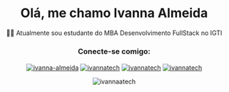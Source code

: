 <h1 align="center">Olá, me chamo Ivanna Almeida</h1>

<p align="center"> 👩‍🎓 Atualmente sou estudante do MBA Desenvolvimento FullStack no IGTI </p>

<h3 align="center">Conecte-se comigo:</h3>
<p align="center">
<a href="https://linkedin.com/in/ivanna-almeida" target="blank"><img align="center" src="https://img.shields.io/badge/LinkedIn-0077B5?style=for-the-badge&logo=linkedin&logoColor=white" alt="ivanna-almeida"  /></a>
<a href="https://instagram.com/ivannatech" target="blank"><img align="center" src="https://img.shields.io/badge/Instagram-E4405F?style=for-the-badge&logo=instagram&logoColor=white" alt="ivannatech" /></a>
  <a href="https://twitter.com/ivannatech" target="blank"><img align="center" src="https://img.shields.io/badge/Twitter-1DA1F2?style=for-the-badge&logo=twitter&logoColor=white" alt="ivannatech"/></a>
<a href="https://fb.com/ivannatech" target="blank"><img align="center" src="https://img.shields.io/badge/Facebook-1877F2?style=for-the-badge&logo=facebook&logoColor=white" alt="ivannatech" /></a>
</p>

<p align="center"><img  src="https://github-readme-stats.vercel.app/api/top-langs?username=ivannaatech&show_icons=true&locale=en&layout=compact" alt="ivannaatech" /></p>
